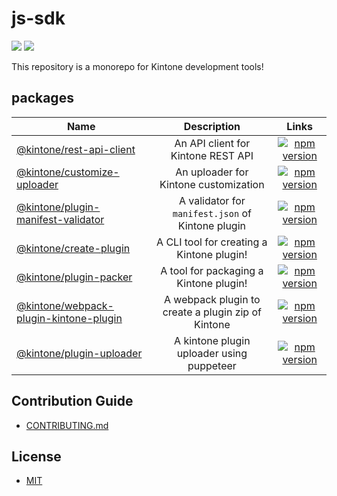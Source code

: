 # js-sdk

[![](https://github.com/kintone/js-sdk/workflows/test/badge.svg)](https://github.com/kintone/js-sdk/actions?workflow=test)
[![](https://github.com/kintone/js-sdk/workflows/lint/badge.svg)](https://github.com/kintone/js-sdk/actions?workflow=lint)

This repository is a monorepo for Kintone development tools!

## packages

| Name                                                       |              Description              |                                                                  Links                                                                   |
| ---------------------------------------------------------- | :-----------------------------------: | :--------------------------------------------------------------------------------------------------------------------------------------: |
| [@kintone/rest-api-client](packages/rest-api-client)       |  An API client for Kintone REST API   |    [![npm version](https://badge.fury.io/js/%40kintone%2Frest-api-client.svg)](https://badge.fury.io/js/%40kintone%2Frest-api-client)    |
| [@kintone/customize-uploader](packages/customize-uploader) | An uploader for Kintone customization | [![npm version](https://badge.fury.io/js/%40kintone%2Fcustomize-uploader.svg)](https://badge.fury.io/js/%40kintone%2Fcustomize-uploader) |
| [@kintone/plugin-manifest-validator](packages/plugin-manifest-validator) | A validator for `manifest.json` of Kintone plugin | [![npm version](https://badge.fury.io/js/%40kintone%2Fplugin-manifest-validator.svg)](https://badge.fury.io/js/%40kintone%2Fplugin-manifest-validator) |
| [@kintone/create-plugin](packages/create-plugin) | A CLI tool for creating a Kintone plugin! | [![npm version](https://badge.fury.io/js/%40kintone%2Fcreate-plugin.svg)](https://badge.fury.io/js/%40kintone%2Fcreate-plugin) |
| [@kintone/plugin-packer](packages/plugin-packer) | A tool for packaging a Kintone plugin! | [![npm version](https://badge.fury.io/js/%40kintone%2Fplugin-packer.svg)](https://badge.fury.io/js/%40kintone%2Fplugin-packer) |
| [@kintone/webpack-plugin-kintone-plugin](packages/webpack-plugin-kintone-plugin) | A webpack plugin to create a plugin zip of Kintone | [![npm version](https://badge.fury.io/js/%40kintone%2Fwebpack-plugin-kintone-plugin.svg)](https://badge.fury.io/js/%40kintone%2Fwebpack-plugin-kintone-plugin) |
| [@kintone/plugin-uploader](packages/plugin-uploader) | A kintone plugin uploader using puppeteer | [![npm version](https://badge.fury.io/js/%40kintone%2Fplugin-uploader.svg)](https://badge.fury.io/js/%40kintone%2Fplugin-uploader) |

## Contribution Guide

- [CONTRIBUTING.md](CONTRIBUTING.md)

## License

- [MIT](LICENSE)
